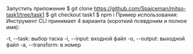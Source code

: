 Запустить приложение $ git clone https://github.com/Spaiceman/mitso-task1/tree/task1 $ git checkout task1 $ npm i Пример использования: Инструмент CLI принимает 4 варианта (короткий псевдоним и полное имя):

-t, --task: выбор таска -i, --input: входной файл -o, --output: выходной файл -a, --transform: в номер
